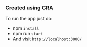 ### Created using CRA
To run the app just do:
- npm `install`
- npm run `start`
- And visit `http://localhost:3000/`